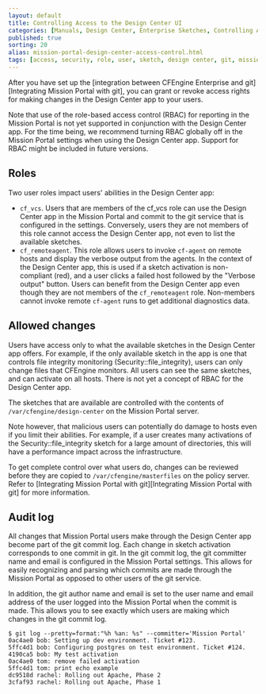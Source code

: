 ```yaml
---
layout: default
title: Controlling Access to the Design Center UI
categories: [Manuals, Design Center, Enterprise Sketches, Controlling Access to the Design Center UI]
published: true
sorting: 20
alias: mission-portal-design-center-access-control.html
tags: [access, security, role, user, sketch, design center, git, mission portal, enterprise, version control]
---
```


After you have set up the [integration between CFEngine Enterprise and git][Integrating Mission Portal with git],
you can grant or revoke access rights for making changes in the Design 
Center app to your users.

Note that use of the role-based access control (RBAC) for reporting in the Mission Portal
is not yet supported in conjunction with the Design Center app. For the time being, 
we recommend turning RBAC globally off in the Mission Portal settings when using the
Design Center app. Support for RBAC might be included in future versions.


## Roles

Two user roles impact users' abilities in the Design Center app:

* `cf_vcs`. Users that are members of the cf_vcs role can use the Design Center app
in the Mission Portal and commit to the git service that is configured in the settings. Conversely,
users they are not members of this role cannot access the Design Center app, not
even to list the available sketches.
* `cf_remoteagent`. This role allows users to invoke `cf-agent` on remote hosts and display the verbose
output from the agents. In the context of the Design Center app, this is used if a sketch activation
is non-compliant (red), and a user clicks a failed host followed by the "Verbose output" button.
Users can benefit from the Design Center app even though they are not members of the `cf_remoteagent` role.
Non-members cannot invoke remote `cf-agent` runs to get additional diagnostics data.

## Allowed changes

Users have access only to what the available sketches in the Design Center app offers. For example,
if the only available sketch in the app is one that controls file integrity monitoring (Security::file_integrity), 
users can only change files that CFEngine monitors. All users can see the same sketches,
and can activate on all hosts. There is not yet a concept of RBAC for the Design Center app.

The sketches that are available are controlled with the contents of `/var/cfengine/design-center` on the
Mission Portal server.

<!-- Please see (TODO: link to doc for creating new sketches) for more information. -->

Note however, that malicious users can potentially do damage to hosts even if you limit their
abilities. For example, if a user creates many activations of the Security::file_integrity sketch
for a large amount of directories, this will have a performance impact across the infrastructure.

To get complete control over what users do, changes can be reviewed before 
they are copied to `/var/cfengine/masterfiles` on the policy server. Refer 
to [Integrating Mission Portal with git][Integrating Mission Portal with 
git] for more information.


## Audit log

All changes that Mission Portal users make through the Design Center app become part of 
the git commit log. Each change in sketch activation corresponds to one
commit in git. In the git commit log, the git committer name and email is configured
in the Mission Portal settings. This allows for easily recognizing and parsing which commits
are made through the Mission Portal as opposed to other users of the git service.

In addition, the git author name and email is set to the user name and email address of the
user logged into the Mission Portal when the commit is made. This allows you to see exactly
which users are making which changes in the git commit log.

````
$ git log --pretty=format:"%h %an: %s" --committer='Mission Portal'
0ac4ae0 bob: Setting up dev environment. Ticket #123.
5ffc4d1 bob: Configuring postgres on test environment. Ticket #124.
4190ca5 bob: My test activation
0ac4ae0 tom: remove failed activation
5ffc4d1 tom: print echo example
dc9518d rachel: Rolling out Apache, Phase 2
3cfaf93 rachel: Rolling out Apache, Phase 1
````